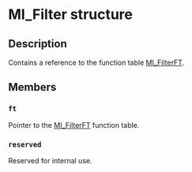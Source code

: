 # MI_Filter structure

## Description

Contains a reference to the function table [MI_FilterFT](https://learn.microsoft.com/windows/desktop/api/mi/ns-mi-mi_filterft).

## Members

### `ft`

Pointer to the [MI_FilterFT](https://learn.microsoft.com/windows/desktop/api/mi/ns-mi-mi_filterft) function table.

### `reserved`

Reserved for internal use.